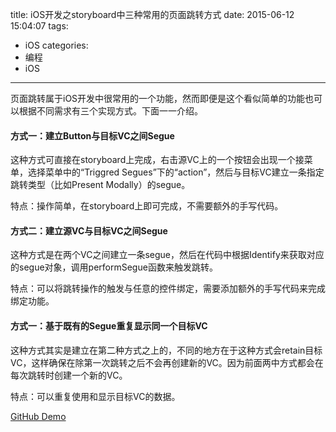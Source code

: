 title: iOS开发之storyboard中三种常用的页面跳转方式
date: 2015-06-12 15:04:07
tags: 
- iOS
categories: 
- 编程
- iOS

---

页面跳转属于iOS开发中很常用的一个功能，然而即便是这个看似简单的功能也可以根据不同需求有三个实现方式。下面一一介绍。

<!-- more -->

#### 方式一：建立Button与目标VC之间Segue ####

这种方式可直接在storyboard上完成，右击源VC上的一个按钮会出现一个接菜单，选择菜单中的“Triggred Segues”下的“action”，然后与目标VC建立一条指定跳转类型（比如Present Modally）的segue。

特点：操作简单，在storyboard上即可完成，不需要额外的手写代码。

#### 方式二：建立源VC与目标VC之间Segue ####

这种方式是在两个VC之间建立一条segue，然后在代码中根据Identify来获取对应的segue对象，调用performSegue函数来触发跳转。

特点：可以将跳转操作的触发与任意的控件绑定，需要添加额外的手写代码来完成绑定功能。

#### 方式一：基于既有的Segue重复显示同一个目标VC ####

这种方式其实是建立在第二种方式之上的，不同的地方在于这种方式会retain目标VC，这样确保在除第一次跳转之后不会再创建新的VC。因为前面两中方式都会在每次跳转时创建一个新的VC。

特点：可以重复使用和显示目标VC的数据。

[GitHub Demo](https://github.com/icebergcwp1990/PageJumpDemo)